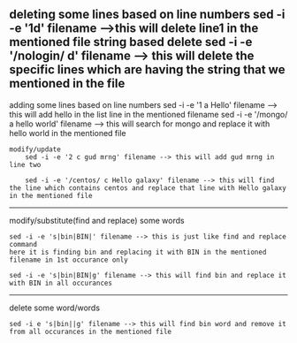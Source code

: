 deleting some lines
    based on line numbers
        sed -i -e '1d' filename -->this will delete line1 in the mentioned file
    string based delete
        sed -i -e '/nologin/ d' filename --> this will delete the specific lines which are having the string that we mentioned in the file
---------
adding some lines
    based on line numbers
        sed -i -e '1 a Hello' filename --> this will add hello in the list line in the mentioned filename
        sed -i -e '/mongo/ a hello world' filename --> this will search for mongo and replace it with hello world in the mentioned file

    modify/update
        sed -i -e '2 c gud mrng' filename --> this will add gud mrng in line two

        sed -i -e '/centos/ c Hello galaxy' filename --> this will find the line which contains centos and replace that line with Hello galaxy in the mentioned file
-----------
modify/substitute(find and replace) some words

    sed -i -e 's|bin|BIN|' filename --> this is just like find and replace command
    here it is finding bin and replacing it with BIN in the mentioned filename in 1st occurance only

    sed -i -e 's|bin|BIN|g' filename --> this will find bin and replace it with BIN in all occurances
--------------
delete some word/words

    sed -i e 's|bin||g' filename --> this will find bin word and remove it from all occurances in the mentioned file
